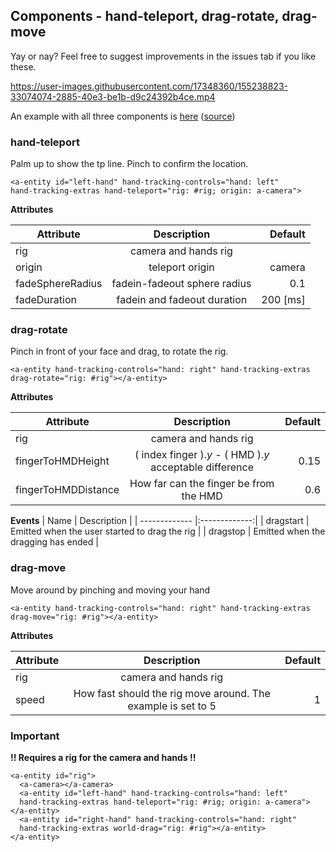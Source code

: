 
## Components - hand-teleport, drag-rotate, drag-move

Yay or nay? Feel free to suggest improvements in the issues tab if you like these.


https://user-images.githubusercontent.com/17348360/155238823-33074074-2885-40e3-be1b-d9c24392b4ce.mp4


An example with all three components is [here](https://gftruj.github.io/hand.tracking.controls.extras/examples/navigation.html) ([source](../examples/navigation.html))

### hand-teleport

Palm up to show the tp line.
Pinch to confirm the location.

    <a-entity id="left-hand" hand-tracking-controls="hand: left" 
    hand-tracking-extras hand-teleport="rig: #rig; origin: a-camera">

**Attributes**

| Attribute        | Description   | Default |
| ---------------- |:-------------:| -----:|
| rig              | camera and hands rig         | |
| origin           | teleport origin              | camera |
| fadeSphereRadius | fadein-fadeout sphere radius | 0.1 |
| fadeDuration     | fadein and fadeout duration  | 200 [ms] |

### drag-rotate
Pinch in front of your face and drag, to rotate the rig.

    <a-entity hand-tracking-controls="hand: right" hand-tracking-extras drag-rotate="rig: #rig"></a-entity>

**Attributes**

| Attribute        | Description   | Default |
| ---------------- |:-------------:| -----:|
| rig                 | camera and hands rig                                     |      |
| fingerToHMDHeight   | ( index finger ).*y* - ( HMD ).*y* acceptable difference | 0.15 |
| fingerToHMDDistance | How far can the finger be from the HMD                   | 0.6  |

**Events**
| Name          | Description   | 
| ------------- |:-------------:| 
| dragstart     | Emitted when the user started to drag the rig |
| dragstop      | Emitted when the dragging has ended           |

### drag-move

Move around by pinching and moving your hand

    <a-entity hand-tracking-controls="hand: right" hand-tracking-extras drag-move="rig: #rig"></a-entity>

**Attributes**

| Attribute        | Description   | Default |
| ---------------- |:-------------:| -----:|
| rig              | camera and hands rig                                          |      |
| speed            | How fast should the rig move around.  The example is set to 5 | 1    |



### Important

**!! Requires a rig for the camera and hands !!**

    <a-entity id="rig">
      <a-camera></a-camera>
      <a-entity id="left-hand" hand-tracking-controls="hand: left" 
      hand-tracking-extras hand-teleport="rig: #rig; origin: a-camera"></a-entity>
      <a-entity id="right-hand" hand-tracking-controls="hand: right"
      hand-tracking-extras world-drag="rig: #rig"></a-entity>
    </a-entity>
